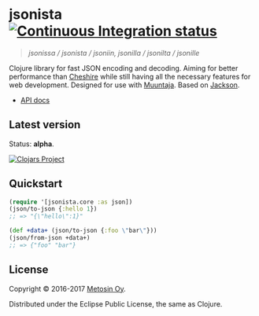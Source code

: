 # jsonista [![Continuous Integration status](https://secure.travis-ci.org/metosin/jsonista.png)](http://travis-ci.org/metosin/jsonista)

> *jsonissa / jsonista / jsoniin, jsonilla / jsonilta / jsonille*

Clojure library for fast JSON encoding and decoding. Aiming for better performance than [Cheshire](https://github.com/dakrone/cheshire) while still having all the necessary features for web development. Designed for use with [Muuntaja](https://github.com/metosin/muuntaja). Based on [Jackson](https://github.com/FasterXML/jackson).

* [API docs](https://metosin.github.io/jsonista/)

## Latest version

Status: **alpha**.

[![Clojars Project](http://clojars.org/metosin/jsonista/latest-version.svg)](http://clojars.org/metosin/jsonista)

## Quickstart

```clojure
(require '[jsonista.core :as json])
(json/to-json {:hello 1})
;; => "{\"hello\":1}"

(def +data+ (json/to-json {:foo \"bar\"}))
(json/from-json +data+)
;; => {"foo" "bar"}
```


## License

Copyright &copy; 2016-2017 [Metosin Oy](http://www.metosin.fi).

Distributed under the Eclipse Public License, the same as Clojure.
